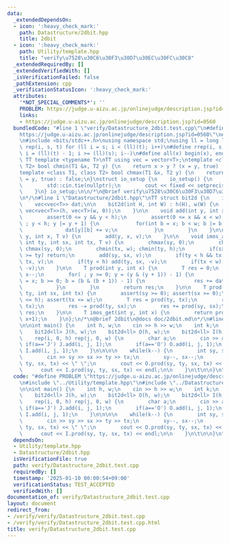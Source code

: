 ```yaml
---
data:
  _extendedDependsOn:
  - icon: ':heavy_check_mark:'
    path: Datastructure/2dbit.hpp
    title: 2dbit
  - icon: ':heavy_check_mark:'
    path: Utility/template.hpp
    title: "verify\u7528\u30C6\u30F3\u30D7\u30EC\u30FC\u30C8"
  _extendedRequiredBy: []
  _extendedVerifiedWith: []
  _isVerificationFailed: false
  _pathExtension: cpp
  _verificationStatusIcon: ':heavy_check_mark:'
  attributes:
    '*NOT_SPECIAL_COMMENTS*': ''
    PROBLEM: https://judge.u-aizu.ac.jp/onlinejudge/description.jsp?id=0560
    links:
    - https://judge.u-aizu.ac.jp/onlinejudge/description.jsp?id=0560
  bundledCode: "#line 1 \"verify/Datastructure_2dbit.test.cpp\"\n#define PROBLEM \"\
    https://judge.u-aizu.ac.jp/onlinejudge/description.jsp?id=0560\"\n#line 1 \"Utility/template.hpp\"\
    \n#include <bits/stdc++.h>\nusing namespace std;\nusing ll = long long;\n#define\
    \ rep(i, s, t) for (ll i = s; i < (ll)(t); i++)\n#define rrep(i, s, t) for (ll\
    \ i = (ll)(t) - 1; i >= (ll)(s); i--)\n#define all(x) begin(x), end(x)\n\n#define\
    \ TT template <typename T>\nTT using vec = vector<T>;\ntemplate <class T1, class\
    \ T2> bool chmin(T1 &x, T2 y) {\n    return x > y ? (x = y, true) : false;\n}\n\
    template <class T1, class T2> bool chmax(T1 &x, T2 y) {\n    return x < y ? (x\
    \ = y, true) : false;\n}\nstruct io_setup {\n    io_setup() {\n        ios::sync_with_stdio(false);\n\
    \        std::cin.tie(nullptr);\n        cout << fixed << setprecision(15);\n\
    \    }\n} io_setup;\n\n/*\n@brief verify\u7528\u30C6\u30F3\u30D7\u30EC\u30FC\u30C8\
    \n*/\n#line 1 \"Datastructure/2dbit.hpp\"\nTT struct bit2d {\n    int h, w;\n\
    \    vec<vec<T>> dat;\n\n    bit2d(int H, int W) : h(H), w(W) {\n        dat =\
    \ vec<vec<T>>(h, vec<T>(w, 0));\n    }\n\n    void add(int y, int x, T v) {\n\
    \        assert(0 <= y && y < h);\n        assert(0 <= x && x < w);\n        for(\
    \ ; y < h; y |= y + 1) {\n            for(int b = x; b < w; b |= b + 1) {\n  \
    \              dat[y][b] += v;\n            }\n        }\n    }\n\n    void imos_add(int\
    \ y, int x, T v) {\n        add(y, x, v);\n    }\n\n    void imos_add(int sy,\
    \ int ty, int sx, int tx, T v) {\n        chmax(sy, 0);\n        chmax(sx, 0);\
    \ chmax(sy, 0);\n        chmin(tx, w); chmin(ty, h);\n        if(sx >= tx || sy\
    \ >= ty) return;\n        add(sy, sx, v);\n        if(ty < h && tx < w) add(ty,\
    \ tx, v);\n        if(ty < h) add(ty, sx, -v);\n        if(tx < w) add(sy, tx,\
    \ -v);\n    }\n\n    T prod(int y, int x) {\n        T res = 0;\n        y--,\
    \ x--;\n        for( ; y >= 0; y = (y & (y + 1)) - 1) {\n            for(int b\
    \ = x; b >= 0; b = (b & (b + 1)) - 1) {\n                res += dat[y][b];\n \
    \           }\n        }\n        return res;\n    }\n\n    T prod(int sy, int\
    \ ty, int sx, int tx) {\n        assert(sy >= 0); assert(sx >= 0);\n        assert(ty\
    \ <= h); assert(tx <= w);\n        T res = prod(ty, tx);\n        res -= prod(sy,\
    \ tx);\n        res -= prod(ty, sx);\n        res += prod(sy, sx);\n        return\
    \ res;\n    }\n\n    T imos_get(int y, int x) {\n        return prod(0, y+1, 0,\
    \ x+1);\n    }\n};\n/*\n@brief 2dbit\n@docs doc/2dbit.md\n*/\n#line 4 \"verify/Datastructure_2dbit.test.cpp\"\
    \n\nint main() {\n    int h, w;\n    cin >> h >> w;\n    int k;\n    cin >> k;\n\
    \    bit2d<ll> J(h, w);\n    bit2d<ll> O(h, w);\n    bit2d<ll> I(h, w);\n\n\n\
    \    rep(i, 0, h) rep(j, 0, w) {\n        char a;\n        cin >> a;\n       \
    \ if(a=='J') J.add(i, j, 1);\n        if(a=='O') O.add(i, j, 1);\n        if(a=='I')\
    \ I.add(i, j, 1);\n    }\n\n\n\n    while(k--) {\n        int sy, sx, ty, tx;\n\
    \        cin >> sy >> sx >> ty >> tx;\n        sy--, sx--;\n        cout << J.prod(sy,\
    \ ty, sx, tx) << \" \";\n        cout << O.prod(sy, ty, sx, tx) << \" \";\n  \
    \      cout << I.prod(sy, ty, sx, tx) << endl;\n\n    }\n\t\n\n}\n"
  code: "#define PROBLEM \"https://judge.u-aizu.ac.jp/onlinejudge/description.jsp?id=0560\"\
    \n#include \"../Utility/template.hpp\"\n#include \"../Datastructure/2dbit.hpp\"\
    \n\nint main() {\n    int h, w;\n    cin >> h >> w;\n    int k;\n    cin >> k;\n\
    \    bit2d<ll> J(h, w);\n    bit2d<ll> O(h, w);\n    bit2d<ll> I(h, w);\n\n\n\
    \    rep(i, 0, h) rep(j, 0, w) {\n        char a;\n        cin >> a;\n       \
    \ if(a=='J') J.add(i, j, 1);\n        if(a=='O') O.add(i, j, 1);\n        if(a=='I')\
    \ I.add(i, j, 1);\n    }\n\n\n\n    while(k--) {\n        int sy, sx, ty, tx;\n\
    \        cin >> sy >> sx >> ty >> tx;\n        sy--, sx--;\n        cout << J.prod(sy,\
    \ ty, sx, tx) << \" \";\n        cout << O.prod(sy, ty, sx, tx) << \" \";\n  \
    \      cout << I.prod(sy, ty, sx, tx) << endl;\n\n    }\n\t\n\n}\n"
  dependsOn:
  - Utility/template.hpp
  - Datastructure/2dbit.hpp
  isVerificationFile: true
  path: verify/Datastructure_2dbit.test.cpp
  requiredBy: []
  timestamp: '2025-01-10 00:00:54+09:00'
  verificationStatus: TEST_ACCEPTED
  verifiedWith: []
documentation_of: verify/Datastructure_2dbit.test.cpp
layout: document
redirect_from:
- /verify/verify/Datastructure_2dbit.test.cpp
- /verify/verify/Datastructure_2dbit.test.cpp.html
title: verify/Datastructure_2dbit.test.cpp
---
```

